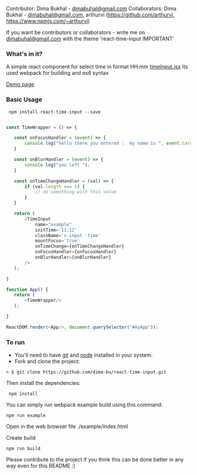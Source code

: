 Contributor: Dima Bukhal - dimabuhal@gmail.com
Collaborators: Dima Bukhal - dimabuhal@gmail.com, arthurvi (https://github.com/arthurvi, https://www.npmjs.com/~arthurvi)

If you want be contributors or collaborators - write me on dimabuhal@gmail.com with the theme 'react-time-input IMPORTANT'

### What's in it?

A simple react component for select time in format HH:mm [timeInput.jsx](./src/timeInput.jsx) Its used webpack for building and es6 syntax

[Demo page](//dima-bu.github.io/react-time-input-example/index.html)

### Basic Usage

```
 npm install react-time-input --save

```

 ```javascript

const TimeWrapper = () => {

    const onFocusHandler = (event) => {
        console.log("hello there you entered :  my name is ", event.target.name);
    }

    const onBlurHandler = (event) => {
        console.log("you left ");
    }

    const onTimeChangeHandler = (val) => {
        if (val.length === 5) {
            // do something with this value
        }
    }

    return (
        <TimeInput
            name="example"
            initTime='11:12'
            className='s-input -time'
            mountFocus='true'
            onTimeChange={onTimeChangeHandler}
            onFocusHandler={onFocusHandler}
            onBlurHandler={onBlurHandler}
        />
    );

}

function App() {
    return (
        <TimeWrapper/>
    );

}

ReactDOM.render(<App/>, document.querySelector("#myApp"));

```

### To run

* You'll need to have [git](https://git-scm.com/) and [node](https://nodejs.org/en/) installed in your system.
* Fork and clone the project:

```
> $ git clone https://github.com/dima-bu/react-time-input.git
```

Then install the dependencies:

```
 npm install
```

You can simply run webpack example build using this command:

```
npm run example
```
Open in the web browser file ./example/index.html



Create build
```
npm run build
```

Please contribute to the project if you think this can be done better in any way even for this README :)
